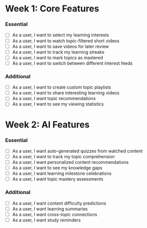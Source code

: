 # Week 1: Core Features

### Essential

- [ ] As a user, I want to select my learning interests
- [ ] As a user, I want to watch topic-filtered short videos
- [ ] As a user, I want to save videos for later review
- [ ] As a user, I want to track my learning streaks
- [ ] As a user, I want to mark topics as mastered
- [ ] As a user, I want to switch between different interest feeds

### Additional

- [ ] As a user, I want to create custom topic playlists
- [ ] As a user, I want to share interesting learning videos
- [ ] As a user, I want topic recommendations
- [ ] As a user, I want to see my viewing statistics

# Week 2: AI Features

### Essential

- [ ] As a user, I want auto-generated quizzes from watched content
- [ ] As a user, I want to track my topic comprehension
- [ ] As a user, I want personalized content recommendations
- [ ] As a user, I want to see my knowledge gaps
- [ ] As a user, I want learning milestone celebrations
- [ ] As a user, I want topic mastery assessments

### Additional

- [ ] As a user, I want content difficulty predictions
- [ ] As a user, I want learning summaries
- [ ] As a user, I want cross-topic connections
- [ ] As a user, I want study reminders
